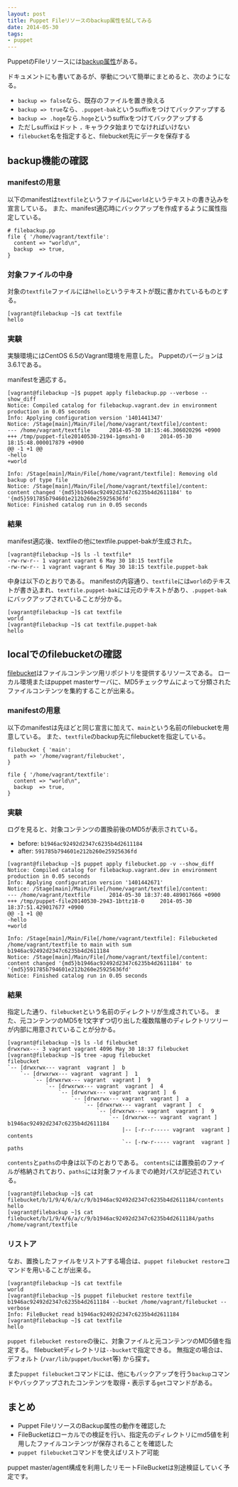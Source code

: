 ```yaml
---
layout: post
title: Puppet Fileリソースのbackup属性を試してみる
date: 2014-05-30
tags:
- puppet
---
```

PuppetのFileリソースには[backup属性](http://docs.puppetlabs.com/references/latextfile/type.html#file-attribute-backup)がある。

ドキュメントにも書いてあるが、挙動について簡単にまとめると、次のようになる。

- `backup => false`なら、既存のファイルを置き換える
- `backup => true`なら、`.puppet-bak`というsuffixをつけてバックアップする
- `backup => .hoge`なら`.hoge`というsuffixをつけてバックアップする
 - ただしsuffixはドット __`.`__ キャラクタ始まりでなければいけない
- `filebucket`名を指定すると、filebucket先にデータを保存する

## backup機能の確認

### manifestの用意

以下のmanifestは`textfile`というファイルに`world`というテキストの書き込みを宣言している。
また、manifest適応時にバックアップを作成するように属性指定している。

```puppet
# filebackup.pp
file { '/home/vagrant/textfile':
  content => "world\n",
  backup  => true,
}
```

### 対象ファイルの中身

対象の`textfile`ファイルには`hello`というテキストが既に書かれているものとする。

```shell-session
[vagrant@filebackup ~]$ cat textfile
hello
```

### 実験

実験環境にはCentOS 6.5のVagrant環境を用意した。
Puppetのバージョンは3.6.1である。

manifestを適応する。

```shell-session
[vagrant@filebackup ~]$ puppet apply filebackup.pp --verbose --show_diff
Notice: Compiled catalog for filebackup.vagrant.dev in environment production in 0.05 seconds
Info: Applying configuration version '1401441347'
Notice: /Stage[main]/Main/File[/home/vagrant/textfile]/content:
--- /home/vagrant/textfile      2014-05-30 18:15:46.306020296 +0900
+++ /tmp/puppet-file20140530-2194-1gmsxh1-0     2014-05-30 18:15:48.000017879 +0900
@@ -1 +1 @@
-hello
+world

Info: /Stage[main]/Main/File[/home/vagrant/textfile]: Removing old backup of type file
Notice: /Stage[main]/Main/File[/home/vagrant/textfile]/content: content changed '{md5}b1946ac92492d2347c6235b4d2611184' to '{md5}591785b794601e212b260e25925636fd'
Notice: Finished catalog run in 0.05 seconds
```

### 結果

manifest適応後、textfileの他にtextfile.puppet-bakが生成された。

```shell-session
[vagrant@filebackup ~]$ ls -l textfile*
-rw-rw-r-- 1 vagrant vagrant 6 May 30 18:15 textfile
-rw-rw-r-- 1 vagrant vagrant 6 May 30 18:15 textfile.puppet-bak
```

中身は以下のとおりである。
manifestの内容通り、`textfile`には`world`のテキストが書き込まれ、`textfile.puppet-bak`には元のテキストがあり、`.puppet-bak`にバックアップされていることが分かる。

```shell-session
[vagrant@filebackup ~]$ cat textfile
world
[vagrant@filebackup ~]$ cat textfile.puppet-bak
hello
```

## localでのfilebucketの確認

[filebucket](http://docs.puppetlabs.com/references/latest/type.html#filebucket)はファイルコンテンツ用リポジトリを提供するリソースである。
ローカル環境またはpuppet masterサーバに、MD5チェックサムによって分類されたファイルコンテンツを集約することが出来る。

### manifestの用意

以下のmanifestは先ほどと同じ宣言に加えて、`main`という名前のfilebucketを用意している。
また、`textfile`のbackup先にfilebucketを指定している。

```puppet
filebucket { 'main':
  path => '/home/vagrant/filebucket',
}

file { '/home/vagrant/textfile':
  content => "world\n",
  backup  => true,
}
```

### 実験

ログを見ると、対象コンテンツの置換前後のMD5が表示されている。

- before: `b1946ac92492d2347c6235b4d2611184`
- after: `591785b794601e212b260e25925636fd`

```shell-session
[vagrant@filebackup ~]$ puppet apply filebucket.pp -v --show_diff
Notice: Compiled catalog for filebackup.vagrant.dev in environment production in 0.05 seconds
Info: Applying configuration version '1401442671'
Notice: /Stage[main]/Main/File[/home/vagrant/textfile]/content:
--- /home/vagrant/textfile      2014-05-30 18:37:40.489017666 +0900
+++ /tmp/puppet-file20140530-2943-1bttz18-0     2014-05-30 18:37:51.429017677 +0900
@@ -1 +1 @@
-hello
+world

Info: /Stage[main]/Main/File[/home/vagrant/textfile]: Filebucketed /home/vagrant/textfile to main with sum b1946ac92492d2347c6235b4d2611184
Notice: /Stage[main]/Main/File[/home/vagrant/textfile]/content: content changed '{md5}b1946ac92492d2347c6235b4d2611184' to '{md5}591785b794601e212b260e25925636fd'
Notice: Finished catalog run in 0.05 seconds
```

### 結果

指定した通り、`filebucket`という名前のディレクトリが生成されている。
また、元コンテンツのMD5を1文字ずつ切り出した複数階層のディレクトリツリーが内部に用意されていることが分かる。

```shell-session
[vagrant@filebackup ~]$ ls -ld filebucket
drwxrwx--- 3 vagrant vagrant 4096 May 30 18:37 filebucket
[vagrant@filebackup ~]$ tree -apug filebucket
filebucket
`-- [drwxrwx--- vagrant  vagrant ]  b
    `-- [drwxrwx--- vagrant  vagrant ]  1
        `-- [drwxrwx--- vagrant  vagrant ]  9
            `-- [drwxrwx--- vagrant  vagrant ]  4
                `-- [drwxrwx--- vagrant  vagrant ]  6
                    `-- [drwxrwx--- vagrant  vagrant ]  a
                        `-- [drwxrwx--- vagrant  vagrant ]  c
                            `-- [drwxrwx--- vagrant  vagrant ]  9
                                `-- [drwxrwx--- vagrant  vagrant ]  b1946ac92492d2347c6235b4d2611184
                                    |-- [-r--r----- vagrant  vagrant ]  contents
                                    `-- [-rw-r----- vagrant  vagrant ]  paths
```

`contents`と`paths`の中身は以下のとおりである。
`contents`には置換前のファイルが格納されており、`paths`には対象ファイルまでの絶対パスが記述されている。

```shell-session
[vagrant@filebackup ~]$ cat filebucket/b/1/9/4/6/a/c/9/b1946ac92492d2347c6235b4d2611184/contents
hello
[vagrant@filebackup ~]$ cat filebucket/b/1/9/4/6/a/c/9/b1946ac92492d2347c6235b4d2611184/paths
/home/vagrant/textfile
```

### リストア

なお、置換したファイルをリストアする場合は、`puppet filebucket restore`コマンドを用いることが出来る。

```shell-session
[vagrant@filebackup ~]$ cat textfile
world
[vagrant@filebackup ~]$ puppet filebucket restore textfile b1946ac92492d2347c6235b4d2611184 --bucket /home/vagrant/filebucket --verbose
Info: FileBucket read b1946ac92492d2347c6235b4d2611184
[vagrant@filebackup ~]$ cat textfile
hello
```

`puppet filebucket restore`の後に、対象ファイルと元コンテンツのMD5値を指定する。
filebucketディレクトリは`--bucket`で指定できる。
無指定の場合は、デフォルト (`/var/lib/puppet/bucket`等) から探す。

また`puppet filebucket`コマンドには、他にもバックアップを行う`backup`コマンドやバックアップされたコンテンツを取得・表示する`get`コマンドがある。

## まとめ

- Puppet FileリソースのBackup属性の動作を確認した
- FileBucketはローカルでの検証を行い、指定先のディレクトリにmd5値を利用したファイルコンテンツが保存されることを確認した
- `puppet filebucket`コマンドを使えばリストア可能

puppet master/agent構成を利用したリモートFileBucketは別途検証していく予定です。
